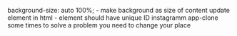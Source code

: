 background-size: auto 100%; - make background as size of content
update element in html - element should have unique ID
instagramm app-clone
some times to solve a problem you need to change your place